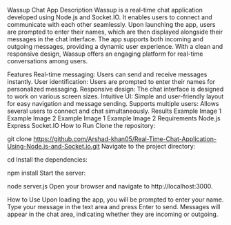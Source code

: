 Wassup Chat App
Description
Wassup is a real-time chat application developed using Node.js and Socket.IO. It enables users to connect and communicate with each other seamlessly. Upon launching the app, users are prompted to enter their names, which are then displayed alongside their messages in the chat interface. The app supports both incoming and outgoing messages, providing a dynamic user experience. With a clean and responsive design, Wassup offers an engaging platform for real-time conversations among users.

Features
Real-time messaging: Users can send and receive messages instantly.
User identification: Users are prompted to enter their names for personalized messaging.
Responsive design: The chat interface is designed to work on various screen sizes.
Intuitive UI: Simple and user-friendly layout for easy navigation and message sending.
Supports multiple users: Allows several users to connect and chat simultaneously.
Results
Example Image 1	Example Image 2
Example Image 1	Example Image 2
Requirements
Node.js
Express
Socket.IO
How to Run
Clone the repository:

git clone https://github.com/Arshad-khan05/Real-Time-Chat-Application-Using-Node.js-and-Socket.io.git
Navigate to the project directory:

cd <project-directory>
Install the dependencies:

npm install
Start the server:

node server.js
Open your browser and navigate to http://localhost:3000.

How to Use
Upon loading the app, you will be prompted to enter your name.
Type your message in the text area and press Enter to send.
Messages will appear in the chat area, indicating whether they are incoming or outgoing.
